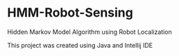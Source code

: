 # HMM-Robot-Sensing

Hidden Markov Model Algorithm using Robot Localization

This project was created using Java and Intellij IDE
